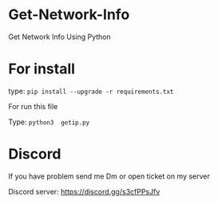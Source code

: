 # Get-Network-Info
Get Network Info Using Python
 
 # For install 
 
 type: ```pip install --upgrade -r requirements.txt```
 
  For run this file 
  
  Type: ```python3  getip.py```
 # Discord
 If you have problem send me Dm or open ticket on my server
 
 Discord server: https://discord.gg/s3cfPPsJfv
